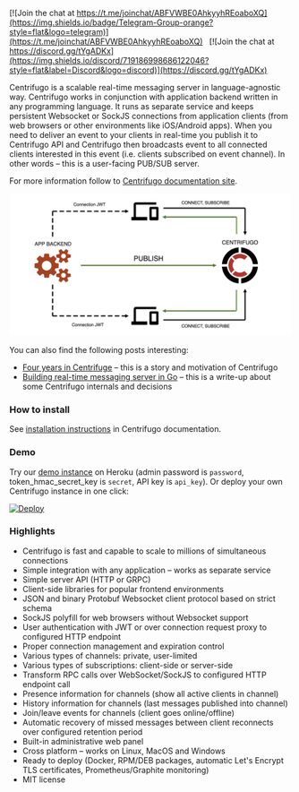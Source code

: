 [![Join the chat at https://t.me/joinchat/ABFVWBE0AhkyyhREoaboXQ](https://img.shields.io/badge/Telegram-Group-orange?style=flat&logo=telegram)](https://t.me/joinchat/ABFVWBE0AhkyyhREoaboXQ) &nbsp;&nbsp;[![Join the chat at https://discord.gg/tYgADKx](https://img.shields.io/discord/719186998686122046?style=flat&label=Discord&logo=discord)](https://discord.gg/tYgADKx)

Centrifugo is a scalable real-time messaging server in language-agnostic way. Centrifugo works in conjunction with application backend written in any programming language. It runs as separate service and keeps persistent Websocket or SockJS connections from application clients (from web browsers or other environments like iOS/Android apps). When you need to deliver an event to your clients in real-time you publish it to Centrifugo API and Centrifugo then broadcasts event to all connected clients interested in this event (i.e. clients subscribed on event channel). In other words – this is a user-facing PUB/SUB server.

For more information follow to [Centrifugo documentation site](https://centrifugal.github.io/centrifugo/).

![scheme](https://raw.githubusercontent.com/centrifugal/centrifugo/master/docs/content/images/scheme.png)

You can also find the following posts interesting:
* [Four years in Centrifuge](https://medium.com/@fzambia/four-years-in-centrifuge-ce7a94e8b1a8) – this is a story and motivation of Centrifugo
* [Building real-time messaging server in Go](https://medium.com/@fzambia/building-real-time-messaging-server-in-go-5661c0a45248) – this is a write-up about some Centrifugo internals and decisions

### How to install

See [installation instructions](https://centrifugal.github.io/centrifugo/server/install/) in Centrifugo documentation.

### Demo

Try our [demo instance](https://centrifugo2.herokuapp.com/) on Heroku (admin password is `password`, token_hmac_secret_key is `secret`, API key is `api_key`). Or deploy your own Centrifugo instance in one click:

[![Deploy](https://www.herokucdn.com/deploy/button.svg)](https://heroku.com/deploy?template=https://github.com/centrifugal/centrifugo)

### Highlights

* Centrifugo is fast and capable to scale to millions of simultaneous connections
* Simple integration with any application – works as separate service
* Simple server API (HTTP or GRPC)
* Client-side libraries for popular frontend environments
* JSON and binary Protobuf Websocket client protocol based on strict schema
* SockJS polyfill for web browsers without Websocket support
* User authentication with JWT or over connection request proxy to configured HTTP endpoint
* Proper connection management and expiration control
* Various types of channels: private, user-limited
* Various types of subscriptions: client-side or server-side
* Transform RPC calls over WebSocket/SockJS to configured HTTP endpoint call
* Presence information for channels (show all active clients in channel)
* History information for channels (last messages published into channel)
* Join/leave events for channels (client goes online/offline)
* Automatic recovery of missed messages between client reconnects over configured retention period
* Built-in administrative web panel
* Cross platform – works on Linux, MacOS and Windows
* Ready to deploy (Docker, RPM/DEB packages, automatic Let's Encrypt TLS certificates, Prometheus/Graphite monitoring)
* MIT license
